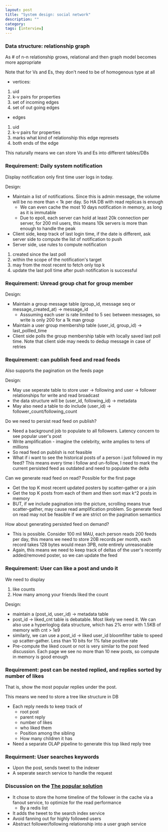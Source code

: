 ```yaml
---
layout: post
title: "System design: social network"
description: ""
category: 
tags: [interview]
---
```


### Data structure: relationship graph

As # of n-n relationship grows, relational and then graph model becomes more appropriate

Note that for Vs and Es, they don't need to be of homogenous type at all

* vertices:
 1. uid
 2. k-v pairs for properties
 3. set of incoming edges
 4. set of out going edges
* edges
 1. uid
 2. k-v pairs for properties
 3. marks what kind of relationship this edge represets
 4. both ends of the edge

This naturally means we can store Vs and Es into different tables/DBs

### Requirement: Daily system notification

Display notification only first time user logs in today.

Design:

* Maintain a list of notifications. Since this is admin message, the volume will be no more than < 1k per day. So HA DB with read replicas is enough
  * We can even cache the most 10 days notification in memory, as long as it is immutable
  * Due to epoll, each server can hold at least 20k connection per server, for 200 mil users, this means 10k servers is more than enough to handle the peak
* Client side, keep track of last login time, if the date is different, ask server side to compute the list of notification to push
* Server side, use rules to compute notification
 1. created since the last poll 
 2. within the scope of the notification's target
 3. may from the most recent to fetch only top k
 4. update the last poll time after push notification is successful


### Requirement: Unread group chat for group member

Design:

* Maintain a group message table (group_id, message seq or message_created_at) -> message_id 
  * Asssuming each user is rate limited to 5 sec between messages, so write is only 200 for a 1k man group
* Maintain a user group membership table (user_id, group_id) -> last_pollled_time 
* Client side polls the group membership table with locally saved last poll time. Note that client side may needs to dedup message in case of retries 

### Requirement: can publish feed and read feeds

Also supports the pagination on the feeds page

Design:

* May use seperate table to store user -> following and user -> follower relationships for write and read broadcast
 * the data structure will be (user_id, following_id) -> metadata
 * May also need a table to do include (user_id) -> follower_count/following_count 

Do we need to persist read feed on publish? 
* Need a background job to populate to all followers. Latency concern to see popular user's post
* Write amplification - imagine the celebrity, write amplies to tens of millions
* So read feed on publish is not feasible
* What if i want to see the historical posts of a person i just followed in my feed? This means every time i follow and un-follow, I need to mark the current persisted feed as outdated and need to populate the delta

Can we generate read feed on read?
Possible for the first page
* Get the top K most recent updated posters by scatter-gather or a join
* Get the top K posts from each of them and then sort max k^2 posts in memory
* BUT, if we include pagination into the picture, scrolling means true scatter-gather, may cause read amplification problem. So generate feed on read may not be feasible if we are strict on the pagination semantics

How about generating persisted feed on demand?
* This is possible. Consider 100 mil MAU, each person reads 200 feeds per day, this means we need to store 20B records per month, each record takes 128 bytes would mean 3PB, note entirely unreasonable
* Again, this means we need to keep track of deltas of the user's recently added/removed poster, so we can update the feed


### Requirement: User can like a post and undo it

We need to display
1. like counts
2. How many among your friends liked the count

Design:
* maintain a (post_id, user_id) -> metadata table
* post_id -> liked_cnt table is debatable. Most likely we need it. We can also use a hyperloglog data structure, which has 2% error with 1.5KB of memory with cnt > 1e9
* similarly, we can use a post_id -> liked user_id bloomfilter table to speed up scatter-gather. Less than 10 bits for 1% false positive rate 
* Pre-compute the liked count or not is very similar to the post feed discussion. Each page we see no more than 10 new posts, so compute in memory is good enough

### Requirement: post can be nested replied, and replies sorted by number of likes

That is, show the most popular replies under the post. 

This means we need to store a tree like structure in DB

* Each reply needs to keep track of
  * root post
  * parent reply 
  * number of likes
  * who liked them
  * Position among the sibling
  * How many children it has
* Need a separate OLAP pipeline to generate this top liked reply tree

### Requirment: User searches keywords
* Upon the post, sends tweet to the indexer
* A seperate search service to handle the request


### Discussion on the [The popular solution](https://github.com/donnemartin/system-design-primer/blob/master/solutions/system_design/twitter/README.md)
* It chose to store the home timeline of the follower in the cache via a fanout service, to optimize for the read performance 
  * By a redis list
* It adds the tweet to the search index service
* Avoid fanning out for highly followed users
* Abstract follower/following relationship into a user graph service
